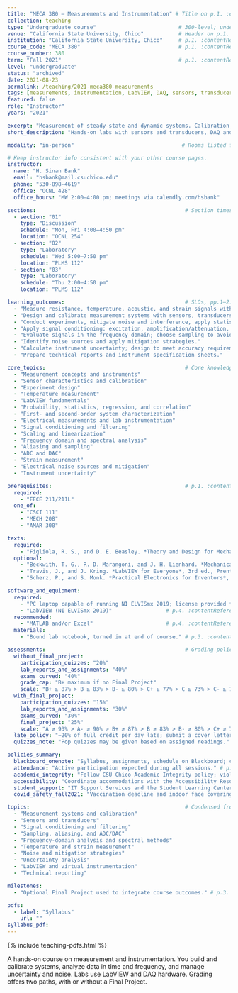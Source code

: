 ```yaml
---
title: "MECA 380 — Measurements and Instrumentation" # Title on p.1. :contentReference[oaicite:0]{index=0}
collection: teaching
type: "Undergraduate course"                          # 300-level; undergrad.
venue: "California State University, Chico"           # Header on p.1. :contentReference[oaicite:1]{index=1}
institution: "California State University, Chico"     # p.1. :contentReference[oaicite:2]{index=2}
course_code: "MECA 380"                               # p.1. :contentReference[oaicite:3]{index=3}
course_number: 380
term: "Fall 2021"                                     # p.1. :contentReference[oaicite:4]{index=4}
level: "undergraduate"
status: "archived"
date: 2021-08-23
permalink: /teaching/2021-meca380-measurements
tags: [measurements, instrumentation, LabVIEW, DAQ, sensors, transducers, signal-conditioning, filtering, ADC, DAC, aliasing, spectral-analysis, uncertainty, calibration, noise, statistics] # Course description and core topics, pp.1–2. :contentReference[oaicite:5]{index=5}
featured: false
role: "Instructor"
years: "2021"

excerpt: "Measurement of steady-state and dynamic systems. Calibration, uncertainty, statistics, LabVIEW-based data acquisition, signal conditioning, frequency-domain analysis, and noise mitigation." # Description and goals, p.1; core topics, p.2. :contentReference[oaicite:6]{index=6}
short_description: "Hands-on labs with sensors and transducers, DAQ and LabVIEW, signal conditioning and filtering, sampling and aliasing, uncertainty, and technical reporting." # SLOs and core topics, pp.1–2. :contentReference[oaicite:7]{index=7}

modality: "in-person"                                  # Rooms listed for discussions and labs, p.1. :contentReference[oaicite:8]{index=8}

# Keep instructor info consistent with your other course pages.
instructor:
  name: "H. Sinan Bank"
  email: "hsbank@mail.csuchico.edu"
  phone: "530-898-4619"
  office: "OCNL 428"
  office_hours: "MW 2:00–4:00 pm; meetings via calendly.com/hsbank"

sections:                                               # Section times and rooms on p.1. :contentReference[oaicite:10]{index=10}
  - section: "01"
    type: "Discussion"
    schedule: "Mon, Fri 4:00–4:50 pm"
    location: "OCNL 254"
  - section: "02"
    type: "Laboratory"
    schedule: "Wed 5:00–7:50 pm"
    location: "PLMS 112"
  - section: "03"
    type: "Laboratory"
    schedule: "Thu 2:00–4:50 pm"
    location: "PLMS 112"

learning_outcomes:                                      # SLOs, pp.1–2. :contentReference[oaicite:11]{index=11}
  - "Measure resistance, temperature, acoustic, and strain signals with standard instruments and LabVIEW virtual instruments."
  - "Design and calibrate measurement systems with sensors, transducers, signal conditioning, DAQ, and output stages."
  - "Conduct experiments, mitigate noise and interference, apply statistics, analyze and interpret data."
  - "Apply signal conditioning: excitation, amplification/attenuation, buffering, filtering, linearization, and scaling."
  - "Evaluate signals in the frequency domain; choose sampling to avoid aliasing."
  - "Identify noise sources and apply mitigation strategies."
  - "Calculate instrument uncertainty; design to meet accuracy requirements."
  - "Prepare technical reports and instrument specification sheets."

core_topics:                                            # Core knowledge list, p.2. :contentReference[oaicite:12]{index=12}
  - "Measurement concepts and instruments"
  - "Sensor characteristics and calibration"
  - "Experiment design"
  - "Temperature measurement"
  - "LabVIEW fundamentals"
  - "Probability, statistics, regression, and correlation"
  - "First- and second-order system characterization"
  - "Electrical measurements and lab instrumentation"
  - "Signal conditioning and filtering"
  - "Scaling and linearization"
  - "Frequency domain and spectral analysis"
  - "Aliasing and sampling"
  - "ADC and DAC"
  - "Strain measurement"
  - "Electrical noise sources and mitigation"
  - "Instrument uncertainty"

prerequisites:                                          # p.1. :contentReference[oaicite:13]{index=13}
  required:
    - "EECE 211/211L"
  one_of:
    - "CSCI 111"
    - "MECH 208"
    - "AMAR 300"

texts:
  required:
    - "Figliola, R. S., and D. E. Beasley. *Theory and Design for Mechanical Measurements*, 7th ed., Wiley, 2019. 5th and 6th acceptable." # p.4. :contentReference[oaicite:14]{index=14}
  optional:
    - "Beckwith, T. G., R. D. Marangoni, and J. H. Lienhard. *Mechanical Measurements*, 6th ed., Pearson, 2019." # p.4. :contentReference[oaicite:15]{index=15}
    - "Travis, J., and J. Kring. *LabVIEW for Everyone*, 3rd ed., Prentice Hall, 2006." # p.4. :contentReference[oaicite:16]{index=16}
    - "Scherz, P., and S. Monk. *Practical Electronics for Inventors*, 4th ed., McGraw‑Hill, 2016." # p.4. :contentReference[oaicite:17]{index=17}

software_and_equipment:
  required:
    - "PC laptop capable of running NI ELVISmx 2019; license provided for the course." # p.4. :contentReference[oaicite:18]{index=18}
    - "LabVIEW (NI ELVISmx 2019)"                 # p.4. :contentReference[oaicite:19]{index=19}
  recommended:
    - "MATLAB and/or Excel"                       # p.4. :contentReference[oaicite:20]{index=20}
  materials:
    - "Bound lab notebook, turned in at end of course." # p.3. :contentReference[oaicite:21]{index=21}

assessments:                                            # Grading policy and scales, p.3. :contentReference[oaicite:22]{index=22}
  without_final_project:
    participation_quizzes: "20%"
    lab_reports_and_assignments: "40%"
    exams_curved: "40%"
    grade_cap: "B+ maximum if no Final Project"
    scale: "B+ ≥ 87% > B ≥ 83% > B‑ ≥ 80% > C+ ≥ 77% > C ≥ 73% > C‑ ≥ 70% > D ≥ 60% > F"
  with_final_project:
    participation_quizzes: "15%"
    lab_reports_and_assignments: "30%"
    exams_curved: "30%"
    final_project: "25%"
    scale: "A ≥ 93% > A‑ ≥ 90% > B+ ≥ 87% > B ≥ 83% > B‑ ≥ 80% > C+ ≥ 77% > C ≥ 73% > C‑ ≥ 70% > D ≥ 60% > F"
  late_policy: "−20% of full credit per day late; submit a cover letter via Blackboard for consideration at term end." # p.3. :contentReference[oaicite:23]{index=23}
  quizzes_note: "Pop quizzes may be given based on assigned readings." # p.3. :contentReference[oaicite:24]{index=24}

policies_summary:
  blackboard_onenote: "Syllabus, assignments, schedule on Blackboard; class notes via OneNote Class Notebook." # p.2. :contentReference[oaicite:25]{index=25}
  attendance: "Active participation expected during all sessions." # p.2. :contentReference[oaicite:26]{index=26}
  academic_integrity: "Follow CSU Chico Academic Integrity policy; violations reported." # p.5. :contentReference[oaicite:27]{index=27}
  accessibility: "Coordinate accommodations with the Accessibility Resource Center (ARC)." # p.5. :contentReference[oaicite:28]{index=28}
  student_support: "IT Support Services and the Student Learning Center available." # pp.5–6. :contentReference[oaicite:29]{index=29}
  covid_safety_fall2021: "Vaccination deadline and indoor face coverings required at that time." # p.4. :contentReference[oaicite:30]{index=30}

topics:                                                 # Condensed from core topics, p.2. :contentReference[oaicite:31]{index=31}
  - "Measurement systems and calibration"
  - "Sensors and transducers"
  - "Signal conditioning and filtering"
  - "Sampling, aliasing, and ADC/DAC"
  - "Frequency‑domain analysis and spectral methods"
  - "Temperature and strain measurement"
  - "Noise and mitigation strategies"
  - "Uncertainty analysis"
  - "LabVIEW and virtual instrumentation"
  - "Technical reporting"

milestones:
  - "Optional Final Project used to integrate course outcomes." # p.3. :contentReference[oaicite:32]{index=32}

pdfs:
  - label: "Syllabus"
    url: ""
syllabus_pdf: 
---
```


{% include teaching-pdfs.html %}

A hands‑on course on measurement and instrumentation. You build and calibrate systems, analyze data in time and frequency, and manage uncertainty and noise. Labs use LabVIEW and DAQ hardware. Grading offers two paths, with or without a Final Project.


